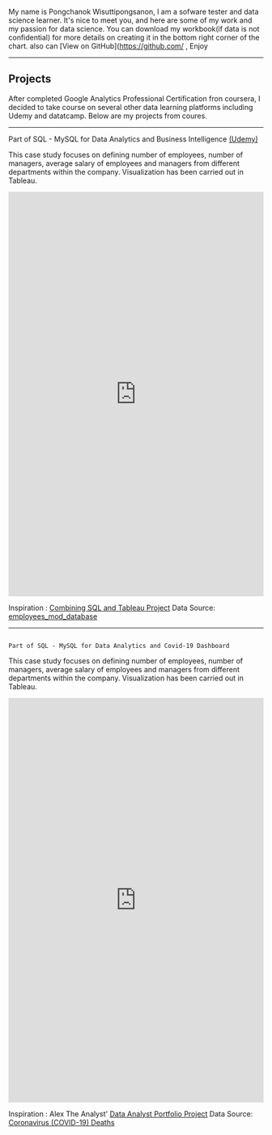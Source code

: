 
My name is Pongchanok Wisuttipongsanon, I am a sofware tester and data science learner. It's nice to meet you, and here are some of my work and my passion for data science. You can download my workbook(if data is not confidential) for more details on creating it in the bottom right corner of the chart. also can [View on GitHub](https://github.com/ , Enjoy


-----

## Projects
After completed Google Analytics Professional Certification fron coursera, I decided to take course on several other data learning platforms including Udemy and datatcamp. Below are my projects from coures.

-----
Part of SQL - MySQL for Data Analytics and Business Intelligence [(Udemy)](https://www.udemy.com/course/sql-mysql-for-data-analytics-and-business-intelligence/)

This case study focuses on defining number of employees, number of managers, average salary of employees and managers from different departments within the company. Visualization has been carried out in Tableau.

<iframe seamless frameborder="0" src=https://public.tableau.com/shared/G7ZQZMF4G?:display_count=n&:origin=viz_share_link" width = '100%' height = '800' scrolling='yes' ></iframe>
                                                                                                                         
Inspiration : [Combining SQL and Tableau Project](https://www.udemy.com/course/sql-mysql-for-data-analytics-and-business-intelligence/)
Data Source: [employees_mod_database](https://www.dropbox.com/s/3czfpe0njsq868q/employees_mod.sql?dl=0)
                                                                                                                         
-----
                                                                                                                         Part of SQL - MySQL for Data Analytics and Covid-19 Dashboard 

This case study focuses on defining number of employees, number of managers, average salary of employees and managers from different departments within the company. Visualization has been carried out in Tableau.

<iframe seamless frameborder="0" src=https://public.tableau.com/views/2020-2021Covid-19Dashboard/Dashboard1?:language=en-US&:display_count=n&:origin=viz_share_link" width = '100%' height = '800' scrolling='yes' ></iframe>

Inspiration : Alex The Analyst' [Data Analyst Portfolio Project](https://www.youtube.com/watch?v=qfyynHBFOsM&list=PLUaB-1hjhk8H48Pj32z4GZgGWyylqv85f&index=1)
Data Source: [Coronavirus (COVID-19) Deaths](https://ourworldindata.org/covid-deaths)
                                                                                                                      

